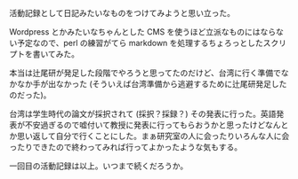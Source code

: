 活動記録として日記みたいなものをつけてみようと思い立った。

Wordpress とかみたいなちゃんとした CMS を使うほど立派なものにはならない予定なので、perl の練習がてら markdown を処理するちょろっとしたスクリプトを書いてみた。

本当は辻尾研が発足した段階でやろうと思ってたのだけど、台湾に行く準備でなかなか手が出なかった (そういえば台湾準備から逃避するために辻尾研発足したのだった)。

台湾は学生時代の論文が採択されて (採択？採録？) その発表に行った。英語発表が不安過ぎるので嘘付いて教授に発表に行ってもらおうかと思ったけどなんとか思い返して自分で行くことにした。まぁ研究室の人に会ったりいろんな人に会ったりできたので終わってみれば行ってよかったような気もする。

一回目の活動記録は以上。いつまで続くだろうか。
